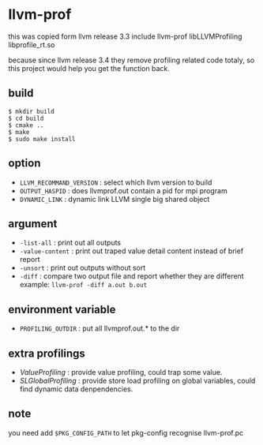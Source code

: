 llvm-prof
===========

this was copied form llvm release 3.3 include llvm-prof libLLVMProfiling
libprofile\_rt.so 

because since llvm release 3.4 they remove profiling related code totaly, so
this project would help you get the function back.

build
------

	$ mkdir build
	$ cd build
	$ cmake .. 
	$ make 
	$ sudo make install

option
-------

*  `LLVM_RECOMMAND_VERSION` : select which llvm version to build
*  `OUTPUT_HASPID`          : does llvmprof.out contain a pid for mpi program
*  `DYNAMIC_LINK`           : dynamic link LLVM single big shared object

argument
---------

* `-list-all`      : print out all outputs
* `-value-content` : print out traped value detail content instead of brief report
* `-unsort`        : print out outputs without sort
* `-diff`          : compare two output file and report whether they are different
                     example: ``llvm-prof -diff a.out b.out``

environment variable
---------------------

* `PROFILING_OUTDIR` : put all llvmprof.out.\* to the dir

extra profilings
-----------------

* *ValueProfiling*    : provide value profiling, could trap some value.
* *SLGlobalProfiling* : provide store load profiling on global variables, could
                        find dynamic data denpendencies.

note
-----

you need add `$PKG_CONFIG_PATH` to let pkg-config recognise llvm-prof.pc
